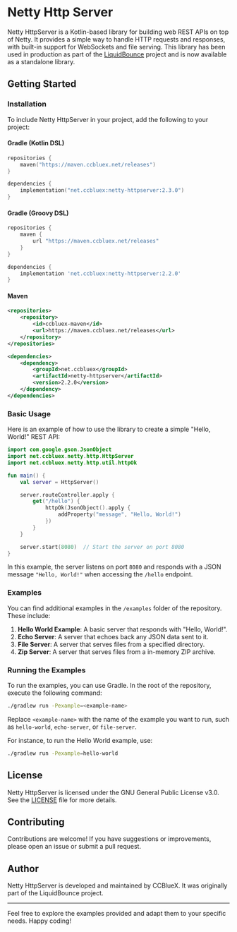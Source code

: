 # Netty Http Server

Netty HttpServer is a Kotlin-based library for building web REST APIs on top of Netty. It provides a simple way to handle HTTP requests and responses, with built-in support for WebSockets and file serving. This library has been used in production as part of the [LiquidBounce](https://github.com/CCBlueX/LiquidBounce) project and is now available as a standalone library.

## Getting Started

### Installation

To include Netty HttpServer in your project, add the following to your project:

#### Gradle (Kotlin DSL)

```kotlin
repositories {
    maven("https://maven.ccbluex.net/releases")
}

dependencies {
    implementation("net.ccbluex:netty-httpserver:2.3.0")
}
```

#### Gradle (Groovy DSL)

```groovy
repositories {
    maven {
        url "https://maven.ccbluex.net/releases"
    }
}

dependencies {
    implementation 'net.ccbluex:netty-httpserver:2.2.0'
}
```

#### Maven

```xml
<repositories>
    <repository>
        <id>ccbluex-maven</id>
        <url>https://maven.ccbluex.net/releases</url>
    </repository>
</repositories>

<dependencies>
    <dependency>
        <groupId>net.ccbluex</groupId>
        <artifactId>netty-httpserver</artifactId>
        <version>2.2.0</version>
    </dependency>
</dependencies>
```

### Basic Usage

Here is an example of how to use the library to create a simple "Hello, World!" REST API:

```kotlin
import com.google.gson.JsonObject
import net.ccbluex.netty.http.HttpServer
import net.ccbluex.netty.http.util.httpOk

fun main() {
    val server = HttpServer()

    server.routeController.apply {
        get("/hello") {
            httpOk(JsonObject().apply {
                addProperty("message", "Hello, World!")
            })
        }
    }

    server.start(8080)  // Start the server on port 8080
}
```

In this example, the server listens on port `8080` and responds with a JSON message `"Hello, World!"` when accessing the `/hello` endpoint.

### Examples

You can find additional examples in the `/examples` folder of the repository. These include:

1. **Hello World Example**: A basic server that responds with "Hello, World!".
2. **Echo Server**: A server that echoes back any JSON data sent to it.
3. **File Server**: A server that serves files from a specified directory.
4. **Zip Server**: A server that serves files from a in-memory ZIP archive.

### Running the Examples

To run the examples, you can use Gradle. In the root of the repository, execute the following command:

```bash
./gradlew run -Pexample=<example-name>
```

Replace `<example-name>` with the name of the example you want to run, such as `hello-world`, `echo-server`, or `file-server`.

For instance, to run the Hello World example, use:

```bash
./gradlew run -Pexample=hello-world
```

## License

Netty HttpServer is licensed under the GNU General Public License v3.0. See the [LICENSE](LICENSE) file for more details.

## Contributing

Contributions are welcome! If you have suggestions or improvements, please open an issue or submit a pull request.

## Author

Netty HttpServer is developed and maintained by CCBlueX. It was originally part of the LiquidBounce project.

---

Feel free to explore the examples provided and adapt them to your specific needs. Happy coding!

